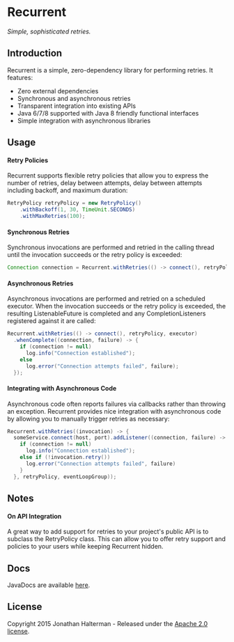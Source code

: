 # Recurrent

*Simple, sophisticated retries.*

## Introduction

Recurrent is a simple, zero-dependency library for performing retries. It features:

* Zero external dependencies
* Synchronous and asynchronous retries
* Transparent integration into existing APIs
* Java 6/7/8 supported with Java 8 friendly functional interfaces
* Simple integration with asynchronous libraries

## Usage

#### Retry Policies

Recurrent supports flexible retry policies that allow you to express the number of retries, delay between attempts, delay between attempts including backoff, and maximum duration:

```java
RetryPolicy retryPolicy = new RetryPolicy()
	.withBackoff(1, 30, TimeUnit.SECONDS)
	.withMaxRetries(100);
```

#### Synchronous Retries

Synchronous invocations are performed and retried in the calling thread until the invocation succeeds or the retry policy is exceeded:

```java
Connection connection = Recurrent.withRetries(() -> connect(), retryPolicy);
```

#### Asynchronous Retries

Asynchronous invocations are performed and retried on a scheduled executor. When the invocation succeeds or the retry policy is exceeded, the resulting ListenableFuture is completed and any CompletionListeners registered against it are called:

```java
Recurrent.withRetries(() -> connect(), retryPolicy, executor)
  .whenComplete((connection, failure) -> {
    if (connection != null)
      log.info("Connection established");
    else
      log.error("Connection attempts failed", failure);
  });
```

#### Integrating with Asynchronous Code

Asynchronous code often reports failures via callbacks rather than throwing an exception. Recurrent provides nice integration with asynchronous code by allowing you to manually trigger retries as necessary:

```java
Recurrent.withRetries((invocation) -> {
  someService.connect(host, port).addListener((connection, failure) -> {
    if (connection != null)
      log.info("Connection established");
    else if (!invocation.retry())
      log.error("Connection attempts failed", failure)
    }
  }, retryPolicy, eventLoopGroup));
```

## Notes

#### On API Integration

A great way to add support for retries to your project's public API is to subclass the RetryPolicy class. This can allow you to offer retry support and policies to your users while keeping Recurrent hidden.

## Docs

JavaDocs are available [here](https://jhalterman.github.com/recurrent/javadoc).

## License

Copyright 2015 Jonathan Halterman - Released under the [Apache 2.0 license](http://www.apache.org/licenses/LICENSE-2.0.html).
